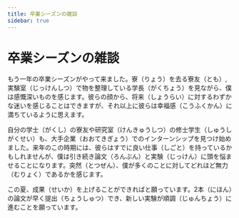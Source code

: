 ```yaml
---
title: 卒業シーズンの雑談
sidebar: true
---
```


# 卒業シーズンの雑談

<ClientOnly>
<title-pv/>
</ClientOnly>

もう一年の卒業シーズンがやって来ました。寮（りょう）を去る寮友（とも）, 実験室（じっけんしつ）で物を整理している学長（がくちょう）を見ながら、僕は感慨深いものを感じます。彼らの顔から、将来（しょうらい）に対するわずかな迷いを感じることはできますが、それ以上に彼らは幸福感（こうふくかん）に満ちているように思えます。

自分の学士（がくし）の寮友や研究室（けんきゅうしつ）の修士学生（しゅうしがくせい）も、大手企業（おおてきぎょう）でのインターンシップを見つけ始めました。来年のこの時期には、彼らはすでに良い仕事（しごと）を持っているかもしれませんが、僕は引き続き論文（ろんぶん）と実験（じっけん）に頭を悩ませることになります。突然（とつぜん）、僕が多くのことに対してどれほど無力（むりょく）であるかを感じます。

この夏、成果（せいか）を上げることができればと願っています。2本（にほん）の論文が早く提出（ちょうしゅつ）でき、新しい実験が順調（じゅんちょう）に進むことを願っています。

<ClientOnly>
  <leave/>
</ClientOnly/>